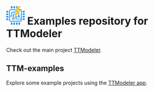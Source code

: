 # <img src="https://github.com/SecSimon/TTM/blob/main/src/assets/icons/favicon.192x192.png?raw=true" alt="logo" style="width:50px;"/> Examples repository for TTModeler

Check out the main project [TTModeler](https://github.com/SecSimon/TTM).

## TTM-examples
Explore some example projects using the [TTModeler app](https://www.simon-liebl.com/TTM).
